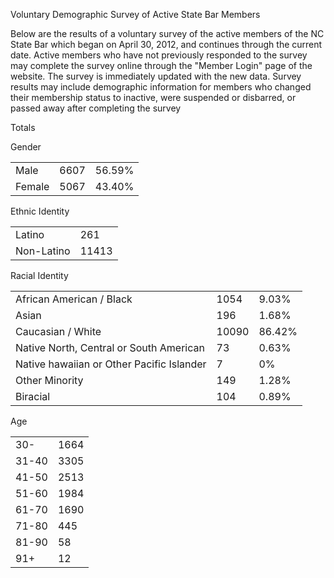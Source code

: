 Voluntary Demographic Survey of Active State Bar Members

Below are the results of a voluntary survey of the active members of the NC State Bar which began on April 30, 2012, and continues through the current date. Active members who have not previously responded to the survey may complete the survey online through the "Member Login" page of the website. The survey is immediately updated with the new data. Survey results may include demographic information for members who changed their membership status to inactive, were suspended or disbarred, or passed away after completing the survey

  
Totals

  
Gender

<table id="TABLE2"><tbody><tr><td><span>Male</span></td><td><span>6607</span></td><td><span>56.59</span><span>%</span></td></tr><tr><td><span>Female</span></td><td><span>5067</span></td><td><span>43.40</span><span>%</span></td></tr></tbody></table>

  
Ethnic Identity

<table id="TABLE10"><tbody><tr><td><span>Latino</span></td><td><span>261</span></td></tr><tr><td><span>Non-Latino</span></td><td><span>11413</span></td></tr></tbody></table>

  
Racial Identity

<table id="TABLE3"><tbody><tr><td><span>African American / Black</span></td><td><span>1054</span></td><td><span>9.03</span><span>%</span></td></tr><tr><td><span>Asian</span></td><td><span>196</span></td><td><span>1.68</span><span>%</span></td></tr><tr><td><span>Caucasian / White</span></td><td><span>10090</span></td><td><span>86.42</span><span>%</span></td></tr><tr><td><span>Native North, Central or South American</span></td><td><span>73</span></td><td><span>0.63</span><span>%</span></td></tr><tr><td><span>Native hawaiian or Other Pacific Islander</span></td><td><span>7</span></td><td><span>0</span><span>%</span></td></tr><tr><td><span>Other Minority</span></td><td><span>149</span></td><td><span>1.28</span><span>%</span></td></tr><tr><td><span>Biracial</span></td><td><span>104</span></td><td><span>0.89</span><span>%</span></td></tr></tbody></table>

Age

<table id="TABLE4"><tbody><tr><td><span>30-</span></td><td><span>1664</span></td></tr><tr><td><span>31-40</span></td><td><span>3305</span></td></tr><tr><td><span>41-50</span></td><td><span>2513</span></td></tr><tr><td><span>51-60</span></td><td><span>1984</span></td></tr><tr><td><span>61-70</span></td><td><span>1690</span></td></tr><tr><td><span>71-80</span></td><td><span>445</span></td></tr><tr><td><span>81-90</span></td><td><span>58</span></td></tr><tr><td><span>91+</span></td><td><span>12</span></td></tr></tbody></table>